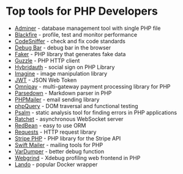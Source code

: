 # Top tools for PHP Developers

- [Adminer](https://github.com/vrana/adminer/) - database management tool with single PHP file
- [Blackfire](https://www.blackfire.io/) - profile, test and monitor performance
- [CodeSniffer](https://github.com/squizlabs/php_codesniffer) - check and fix code standards
- [Debug Bar](https://github.com/maximebf/php-debugbar) - debug bar in the browser
- [Faker](https://github.com/fzaninotto/faker) - PHP library that generates fake data
- [Guzzle](https://github.com/guzzle/guzzle) - PHP HTTP client
- [Hybridauth](https://github.com/hybridauth/hybridauth) - social sign on PHP Library
- [Imagine](https://github.com/php-imagine/imagine) - image manipulation library
- [JWT](https://github.com/lcobucci/jwt) - JSON Web Token
- [Omnipay](https://github.com/thephpleague/omnipay) - multi-gateway payment processing library for PHP
- [Parsedown](https://github.com/erusev/parsedown) - Markdown parser in PHP
- [PHPMailer](https://github.com/phpmailer/phpmailer) - email sending library
- [phpQuery](https://github.com/punkave/phpquery) - DOM traversal and functional testing
- [Psalm](https://github.com/vimeo/psalm) - static analysis tool for finding errors in PHP applications
- [Ratchet](https://github.com/ratchetphp/ratchet) - asynchronous WebSocket server
- [RedBean](https://github.com/gabordemooij/redbean) - easy to use ORM
- [Requests](https://github.com/wordpress/requests) - HTTP request library
- [Stripe PHP](https://github.com/stripe/stripe-php) - PHP library for the Stripe API
- [Swift Mailer](https://github.com/swiftmailer/swiftmailer) - mailing tools for PHP
- [VarDumper](https://github.com/symfony/var-dumper) - better debug function
- [Webgrind](https://github.com/jokkedk/webgrind) - Xdebug profiling web frontend in PHP
- [Lando](https://github.com/lando/lando) - popular Docker wrapper

